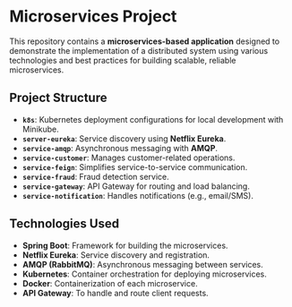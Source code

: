 # Microservices Project

This repository contains a **microservices-based application** designed to demonstrate the implementation of a distributed system using various technologies and best practices for building scalable, reliable microservices.

## Project Structure

- **`k8s`**: Kubernetes deployment configurations for local development with Minikube.
- **`server-eureka`**: Service discovery using **Netflix Eureka**.
- **`service-amqp`**: Asynchronous messaging with **AMQP**.
- **`service-customer`**: Manages customer-related operations.
- **`service-feign`**: Simplifies service-to-service communication.
- **`service-fraud`**: Fraud detection service.
- **`service-gateway`**: API Gateway for routing and load balancing.
- **`service-notification`**: Handles notifications (e.g., email/SMS).

## Technologies Used

- **Spring Boot**: Framework for building the microservices.
- **Netflix Eureka**: Service discovery and registration.
- **AMQP (RabbitMQ)**: Asynchronous messaging between services.
- **Kubernetes**: Container orchestration for deploying microservices.
- **Docker**: Containerization of each microservice.
- **API Gateway**: To handle and route client requests.
